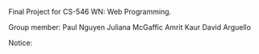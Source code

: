 Final Project for CS-546 WN: Web Programming.

Group member:
Paul Nguyen
Juliana McGaffic
Amrit Kaur
David Arguello

Notice:

